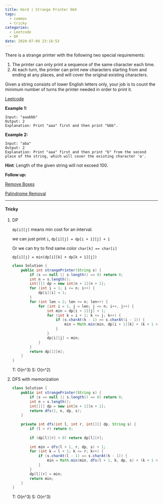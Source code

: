 ```yaml
---
title: Hard | Strange Printer 664
tags:
  - common
  - tricky
categories:
  - Leetcode
  - DP
date: 2020-07-09 23:18:53
---
```


There is a strange printer with the following two special requirements:

1. The printer can only print a sequence of the same character each time.
2. At each turn, the printer can print new characters starting from and ending at any places, and will cover the original existing characters.

Given a string consists of lower English letters only, your job is to count the minimum number of turns the printer needed in order to print it.

[Leetcode](https://leetcode.com/problems/strange-printer/)

<!--more-->

**Example 1:**

```
Input: "aaabbb"
Output: 2
Explanation: Print "aaa" first and then print "bbb".
```

**Example 2:**

```
Input: "aba"
Output: 2
Explanation: Print "aaa" first and then print "b" from the second place of the string, which will cover the existing character 'a'.
```

**Hint**: Length of the given string will not exceed 100.

**Follow up:** 

[Remove Boxes](https://leetcode.com/problems/remove-boxes/)

[Palindrome Removal](https://leetcode.com/problems/palindrome-removal/)

---

#### Tricky 

1. DP

   `dp[i][j]` means min cost for an interval.

   we can just print `i`, `dp[i][j] = dp[i + 1][j] + 1`

   Or we can try to find same color `char[k] == char[i]`

   `dp[i][j] = min(dp[i][k] + dp[k + 1][j])`

   ```java
   class Solution {
       public int strangePrinter(String s) {
           if (s == null || s.length() == 0) return 0;
           int n = s.length();
           int[][] dp = new int[n + 1][n + 1];
           for (int i = 1; i <= n; i++) {
               dp[i][i] = 1;
           }
           for (int len = 2; len <= n; len++) {
               for (int i = 1, j = len; j <= n; i++, j++) {
                   int min = dp[i + 1][j] + 1;
                   for (int k = i + 1; k <= j; k++) {
                       if (s.charAt(k - 1) == s.charAt(i - 1)) {
                           min = Math.min(min, dp[i + 1][k] + (k + 1 > j ? 0 : dp[k + 1][j]));
                       }
                   }
                   dp[i][j] = min;
               }
           }
           return dp[1][n];
       }
   }
   ```

   T: O(n^3)			S: O(n^2)

2. DFS with memorization

   ```java
   class Solution {
       public int strangePrinter(String s) {
           if (s == null || s.length() == 0) return 0;
           int n = s.length();
           int[][] dp = new int[n + 1][n + 1];
           return dfs(1, n, dp, s);
       }
       
       private int dfs(int l, int r, int[][] dp, String s) {
           if (l > r) return 0;
           
           if (dp[l][r] > 0) return dp[l][r];
           
           int min = dfs(l + 1, r, dp, s) + 1;
           for (int k = l + 1; k <= r; k++) {
               if (s.charAt(l - 1) == s.charAt(k - 1)) {
                   min = Math.min(min, dfs(l + 1, k, dp, s) + (k + 1 > r ? 0 : dfs(k + 1, r, dp, s)));
               }
           }
           dp[l][r] = min;
           return min;
       }
   }
   ```

   T: O(n^3)		S: O(n^3)